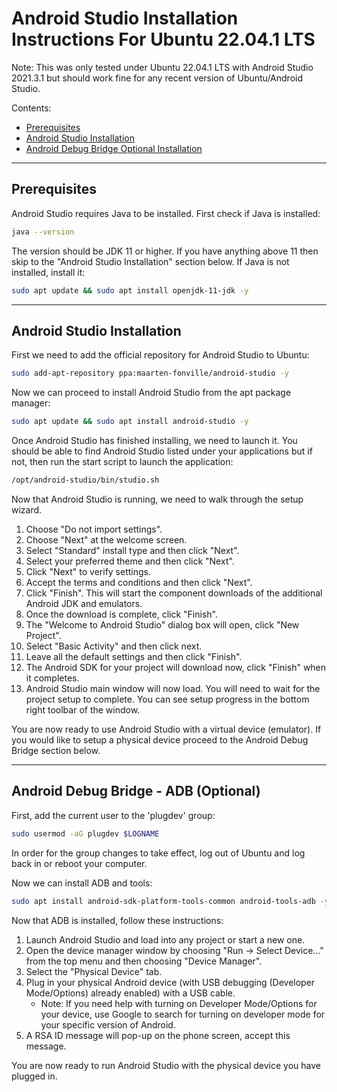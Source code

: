 # Android Studio Installation Instructions For Ubuntu 22.04.1 LTS
Note: This was only tested under Ubuntu 22.04.1 LTS with Android Studio 2021.3.1 but should work fine for any recent version of Ubuntu/Android Studio.

Contents:
+ [Prerequisites](#prerequisites)
+ [Android Studio Installation](#android-studio-installation)
+ [Android Debug Bridge Optional Installation](#android-debug-bridge---adb-optional)

---

## Prerequisites
Android Studio requires Java to be installed. First check if Java is installed:
```bash
java --version
```
The version should be JDK 11 or higher. If you have anything above 11 then skip to the "Android Studio Installation" section below.
If Java is not installed, install it:
```bash
sudo apt update && sudo apt install openjdk-11-jdk -y
```

---

## Android Studio Installation
First we need to add the official repository for Android Studio to Ubuntu:
```bash
sudo add-apt-repository ppa:maarten-fonville/android-studio -y
```

Now we can proceed to install Android Studio from the apt package manager:
```bash
sudo apt update && sudo apt install android-studio -y
```

Once Android Studio has finished installing, we need to launch it. You should be able to find Android Studio listed under your applications but if not, then run the start script to launch the application:
```bash
/opt/android-studio/bin/studio.sh
```

Now that Android Studio is running, we need to walk through the setup wizard.
1. Choose "Do not import settings".
2. Choose "Next" at the welcome screen.
3. Select "Standard" install type and then click "Next".
4. Select your preferred theme and then click "Next".
5. Click "Next" to verify settings.
6. Accept the terms and conditions and then click "Next".
7. Click "Finish". This will start the component downloads of the additional Android JDK and emulators.
8. Once the download is complete, click "Finish".
9. The "Welcome to Android Studio" dialog box will open, click "New Project".
10. Select "Basic Activity" and then click next.
11. Leave all the default settings and then click "Finish".
12. The Android SDK for your project will download now, click "Finish" when it completes.
13. Android Studio main window will now load. You will need to wait for the project setup to complete. You can see setup progress in the bottom right toolbar of the window.

You are now ready to use Android Studio with a virtual device (emulator). If you would like to setup a physical device proceed to the Android Debug Bridge section below.

---

## Android Debug Bridge - ADB (Optional)
First, add the current user to the 'plugdev' group:
```bash
sudo usermod -aG plugdev $LOGNAME
```
In order for the group changes to take effect, log out of Ubuntu and log back in or reboot your computer.

Now we can install ADB and tools:
```bash
sudo apt install android-sdk-platform-tools-common android-tools-adb -y
```

Now that ADB is installed, follow these instructions:
1. Launch Android Studio and load into any project or start a new one.
2. Open the device manager window by choosing "Run -> Select Device..." from the top menu and then choosing "Device Manager".
3. Select the "Physical Device" tab.
4. Plug in your physical Android device (with USB debugging (Developer Mode/Options) already enabled) with a USB cable.
    - Note: If you need help with turning on Developer Mode/Options for your device, use Google to search for turning on developer mode for your specific version of Android.
5. A RSA ID message will pop-up on the phone screen, accept this message.

You are now ready to run Android Studio with the physical device you have plugged in.
